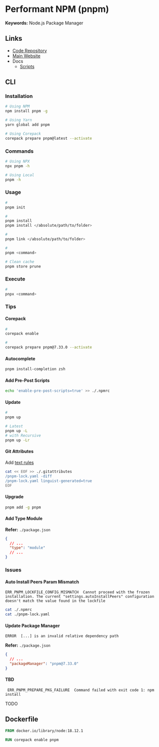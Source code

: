 # Performant NPM (pnpm)

<!--
https://github.com/antribute/open-source

shared-workspace-lockfile=false
engine-strict=true
auto-install-peers=true
shamefully-hoist=true
dedupe-peer-dependents=true
-->

**Keywords:** Node.js Package Manager

## Links

- [Code Repository](https://github.com/pnpm/pnpm)
- [Main Website](https://pnpm.io/)
- Docs
  - [Scripts](https://pnpm.io/scripts)

## CLI

### Installation

```sh
# Using NPM
npm install pnpm -g

# Using Yarn
yarn global add pnpm

# Using Corepack
corepack prepare pnpm@latest --activate
```

### Commands

```sh
# Using NPX
npx pnpm -h

# Using Local
pnpm -h
```

<!-- ### Environment

#### macOS

For Bash or Zsh, put something like this in your `$HOME/.bashrc` or `$HOME/.zshrc`:

```sh
# Performant NPM (pnpm)
export PNPM_HOME="$HOME/Library/pnpm"
export PATH="$PNPM_HOME:$PATH"
```

```sh
source ~/.zshrc
``` -->

### Usage

```sh
#
pnpm init

#
pnpm install
pnpm install </absolute/path/to/folder>

#
pnpm link </absolute/path/to/folder>

#
pnpm <command>

# Clean cache
pnpm store prune
```

<!--
pnpm --filter <package-name> <command>

pnpm add --filter shared-ui typescript -D
pnpm add shared-ui --filter my-remix-app --workspace

pnpm run -r build
pnpm run --parallel -r build
-->

### Execute

```sh
#
pnpx <command>
```

### Tips

#### Corepack

```sh
#
corepack enable

#
corepack prepare pnpm@7.33.0 --activate
```

#### Autocomplete

```sh
pnpm install-completion zsh
```

#### Add Pre-Post Scripts

```sh
echo 'enable-pre-post-scripts=true' >> ./.npmrc
```

#### Update

```sh
#
pnpm up

# Latest
pnpm up -L
# with Recursive
pnpm up -Lr
```

#### Git Attributes

Add [text rules](/gitattributes.md#text)

```sh
cat << EOF >> ./.gitattributes
/pnpm-lock.yaml -diff
/pnpm-lock.yaml linguist-generated=true
EOF
```

#### Upgrade

```sh
pnpm add -g pnpm
```

#### Add Type Module

**Refer:** `./package.json`

```json
{
  // ...
  "type": "module"
  // ...
}
```

### Issues

#### Auto Install Peers Param Mismatch

```log
ERR_PNPM_LOCKFILE_CONFIG_MISMATCH  Cannot proceed with the frozen installation. The current "settings.autoInstallPeers" configuration doesn't match the value found in the lockfile
```

<!-- https://github.com/pnpm/pnpm/issues/6649 -->

```sh
cat ./.npmrc
cat ./pnpm-lock.yaml
```

#### Update Package Manager

```log
ERROR  [...] is an invalid relative dependency path
```

<!-- https://github.com/pnpm/pnpm/issues/6504 -->

**Refer:** `./package.json`

```json
{
  // ...
  "packageManager": "pnpm@7.33.0"
}
```

#### TBD

```log
 ERR_PNPM_PREPARE_PKG_FAILURE  Command failed with exit code 1: npm install
```

TODO

## Dockerfile

```Dockerfile
FROM docker.io/library/node:18.12.1

RUN corepack enable pnpm
```

<!--
corepack prepare pnpm@8.6.3 --activate
-->
